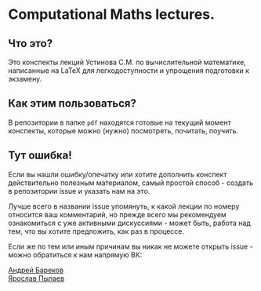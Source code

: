 # Computational Maths lectures.

## Что это?
Это конспекты лекций Устинова С.М. по вычислительной математике, написанные на LaTeX для легкодоступности и упрощения подготовки к экзамену.

## Как этим пользоваться?
В репозитории в папке `pdf` находятся готовые на текущий момент конспекты, которые можно (нужно) посмотреть, почитать, поучить.

## Тут ошибка!
Если вы нашли ошибку/опечатку или хотите дополнить конспект действительно полезным материалом, самый простой способ - создать в репозитории issue и указать нам на это.

Лучше всего в названии issue упомянуть, к какой лекции по номеру относится ваш комментарий, но прежде всего мы рекомендуем ознакомиться с уже активными дискуссиями - может быть, работа над тем, что вы хотите предложить, как раз в процессе.

Если же по тем или иным причинам вы никак не можете открыть issue - можно обратиться к нам напрямую ВК:

[Андрей Бареков](https://vk.com/vegtamr)<br>
[Ярослав Пылаев](https://vk.com/yarplv)
